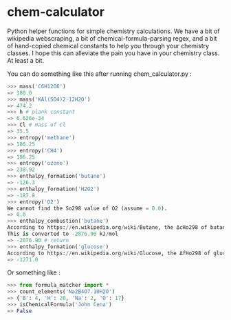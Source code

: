 # chem-calculator

Python helper functions for simple chemistry calculations. We have a bit of wikipedia webscraping, a bit of chemical-formula-parsing regex, and a bit of hand-copied chemical constants to help you through your chemistry classes. I hope this can alleviate the pain you have in your chemistry class. At least a bit.

You can do something like this after running chem_calculator.py :
```python
>>> mass('C6H12O6')
=> 180.0
>>> mass('KAl(SO4)2·12H2O')
=> 474.2
>>> h # plank constant
=> 6.626e-34
>>> Cl # mass of Cl
=> 35.5
>>> entropy('methane')
=> 186.25
>>> entropy('CH4')
=> 186.25
>>> entropy('ozone')
=> 238.92
>>> enthalpy_formation('butane')
=> -126.3
>>> enthalpy_formation('H2O2')
=> -187.8
>>> entropy('O2')
We cannot find the So298 value of O2 (assume = 0.0).
=> 0.0
>>> enthalpy_combustion('butane')
According to https://en.wikipedia.org/wiki/Butane, the ΔcHo298 of butane is -2.88 MJ mol−1
This is converted to -2876.90 kJ/mol
=> -2876.90 # return
>>> enthalpy_formation('glucose')
According to https://en.wikipedia.org/wiki/Glucose, the ΔfHo298 of glucose is -1271.00 kJ/mol
=> -1271.0
```

Or something like :

```python
>>> from formula_matcher import *
>>> count_elements('Na2B4O7.10H2O')
=> {'B': 4, 'H': 20, 'Na': 2, 'O': 17}
>>> isChemicalFormula('John Cena')
=> False
```